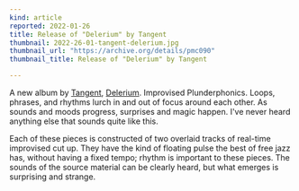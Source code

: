 ```yaml
---
kind: article
reported: 2022-01-26
title: Release of "Delerium" by Tangent
thumbnail: 2022-26-01-tangent-delerium.jpg
thumbnail_url: "https://archive.org/details/pmc090"
thumbnail_title: Release of "Delerium" by Tangent

---
```

A new album by [Tangent](https://archive.org/details/postmoderncore?sort=-date&and[]=creator%3A%22tangent%22), [Delerium](https://archive.org/details/pmc090). Improvised Plunderphonics. Loops, phrases, and rhythms lurch in and out of focus around each other. As sounds and moods progress, surprises and magic happen. I've never heard anything else that sounds quite like this.

Each of these pieces is constructed of two overlaid tracks of real-time improvised cut up. They have the kind of floating pulse the best of free jazz has, without having a fixed tempo; rhythm is important to these pieces. The sounds of the source material can be clearly heard, but what emerges is surprising and strange.